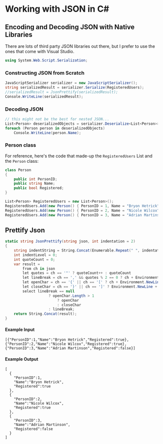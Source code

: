 # Working with JSON in C#

## Encoding and Decoding JSON with Native Libraries

There are lots of third party JSON libraries out there, but I prefer to use the ones that come with Visual Studio.

```cs
using System.Web.Script.Serialization;
```

### Constructing JSON from Scratch
```cs
JavaScriptSerializer serializer = new JavaScriptSerializer();
string serializedResult = serializer.Serialize(RegisteredUsers);
//serializedResult = JsonPrettify(serializedResult);
Console.WriteLine(serializedResult);
```

### Decoding JSON
```cs
// this might not be the best for nested JSON...
List<Person> deserializedObjects = serializer.Deserialize<List<Person>>(serializedResult);
foreach (Person person in deserializedObjects)
    Console.WriteLine(person.Name);
```

### Person class

For reference, here's the code that made-up the `RegisteredUsers` List and the `Person` class:

```cs
class Person
{
    public int PersonID;
    public string Name;
    public bool Registered;
}
```

```cs
List<Person> RegisteredUsers = new List<Person>();
RegisteredUsers.Add(new Person() { PersonID = 1, Name = "Bryon Hetrick", Registered = true });
RegisteredUsers.Add(new Person() { PersonID = 2, Name = "Nicole Wilcox", Registered = true });
RegisteredUsers.Add(new Person() { PersonID = 3, Name = "Adrian Martinson", Registered = false });
```

## Prettify Json

```cs
static string JsonPrettify(string json, int indentation = 2)
{
    string indentString = String.Concat(Enumerable.Repeat(" ", indentation));
    int indentLevel = 0;
    int quoteCount = 0;
    var result =
        from ch in json
        let quotes = ch == '"' ? quoteCount++ : quoteCount
        let lineBreak = ch == ',' && quotes % 2 == 0 ? ch + Environment.NewLine + String.Concat(Enumerable.Repeat(indentString, indentLevel)) : null
        let openChar = ch == '{' || ch == '[' ? ch + Environment.NewLine + String.Concat(Enumerable.Repeat(indentString, ++indentLevel)) : ch.ToString()
        let closeChar = ch == '}' || ch == ']' ? Environment.NewLine + String.Concat(Enumerable.Repeat(indentString, --indentLevel)) + ch : ch.ToString()
        select lineBreak == null
                    ? openChar.Length > 1
                        ? openChar
                        : closeChar
                    : lineBreak;
    return String.Concat(result);
}
```

#### Example Input
```
[{"PersonID":1,"Name":"Bryon Hetrick","Registered":true},{"PersonID":2,"Name":"Nicole Wilcox","Registered":true},{"PersonID":3,"Name":"Adrian Martinson","Registered":false}]
```

#### Example Output
```
[
  {
    "PersonID":1,
    "Name":"Bryon Hetrick",
    "Registered":true
  },
  {
    "PersonID":2,
    "Name":"Nicole Wilcox",
    "Registered":true
  },
  {
    "PersonID":3,
    "Name":"Adrian Martinson",
    "Registered":false
  }
]
```
